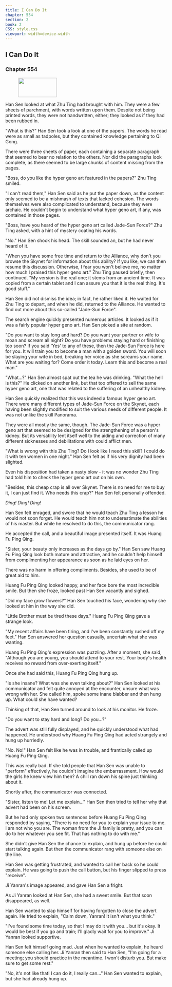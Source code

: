 ```yaml
---
title: I Can Do It
chapter: 554
section: 2
book: 2
CSS: style.css
viewport: width=device-width
---
```


## I Can Do It

### Chapter 554

<figure>
	<img src="../Images/gem.gif" alt="" id="gem" width="120" height="60" />
</figure>

Han Sen looked at what Zhu Ting had brought with him. They were a few sheets of parchment, with words written upon them. Despite not being printed words, they were not handwritten, either; they looked as if they had been rubbed in.

"What is this?" Han Sen took a look at one of the papers. The words he read were as small as tadpoles, but they contained knowledge pertaining to Qi Gong.

There were three sheets of paper, each containing a separate paragraph that seemed to bear no relation to the others. Nor did the paragraphs look complete, as there seemed to be large chunks of content missing from the pages.

"Boss, do you like the hyper geno art featured in the papers?" Zhu Ting smiled.

"I can't read them," Han Sen said as he put the paper down, as the content only seemed to be a mishmash of texts that lacked cohesion. The words themselves were also complicated to understand, because they were archaic. He couldn't begin to understand what hyper geno art, if any, was contained in those pages.

"Boss, have you heard of the hyper geno art called Jade-Sun Force?" Zhu Ting asked, with a hint of mystery coating his words.

"No." Han Sen shook his head. The skill sounded an, but he had never heard of it.

"When you have some free time and return to the Alliance, why don't you browse the Skynet for information about this ability? If you like, we can then resume this discussion. Otherwise, I fear you won't believe me, no matter how much I praised this hyper geno art." Zhu Ting paused briefly, then continued. "My version is the real one; it stems from an ancient time. It was copied from a certain tablet and I can assure you that it is the real thing. It's good stuff."

Han Sen did not dismiss the idea; in fact, he rather liked it. He waited for Zhu Ting to depart, and when he did, returned to the Alliance. He wanted to find out more about this so-called "Jade-Sun Force".

The search engine quickly presented numerous articles. It looked as if it was a fairly popular hyper geno art. Han Sen picked a site at random.

"Do you want to stay long and hard? Do you want your partner or wife to moan and scream all night? Do you have problems staying hard or finishing too soon? If you said 'Yes' to any of these, then the Jade-Sun Force is here for you. It will train you to become a man with a golden sword. You will soon be slaying your wife in bed, breaking her voice as she screams your name. What are you waiting for? Come order it today. Learn this and become a real man."

"What...?" Han Sen almost spat out the tea he was drinking. "What the hell is this?" He clicked on another link, but that too offered to sell the same hyper geno art, one that was related to the suffering of an unhealthy kidney.

Han Sen quickly realized that this was indeed a famous hyper geno art. There were many different types of Jade-Sun Force on the Skynet, each having been slightly modified to suit the various needs of different people. It was not unlike the skill Panorama.

They were all mostly the same, though. The Jade-Sun Force was a hyper geno art that seemed to be designed for the strengthening of a person's kidney. But its versatility lent itself well to the aiding and correction of many different sicknesses and debilitations with could afflict men.

"What is wrong with this Zhu Ting? Do I look like I need this skill? I could do it with ten women in one night." Han Sen felt as if his very dignity had been slighted.

Even his disposition had taken a nasty blow - it was no wonder Zhu Ting had told him to check the hyper geno art out on his own.

"Besides, this cheap crap is all over Skynet. There is no need for me to buy it, I can just find it. Who needs this crap?" Han Sen felt personally offended.

*Ding!* *Ding!* *Ding!*

Han Sen felt enraged, and swore that he would teach Zhu Ting a lesson he would not soon forget. He would teach him not to underestimate the abilities of his master. But while he resolved to do this, the communicator rang.

He accepted the call, and a beautiful image presented itself. It was Huang Fu Ping Qing.

"Sister, your beauty only increases as the days go by." Han Sen saw Huang Fu Ping Qing look both mature and attractive, and he couldn't help himself from complimenting her appearance as soon as he laid eyes on her.

There was no harm in offering compliments. Besides, she used to be of great aid to him.

Huang Fu Ping Qing looked happy, and her face bore the most incredible smile. But then she froze, looked past Han Sen vacantly and sighed.

"Did my face grow flowers?" Han Sen touched his face, wondering why she looked at him in the way she did.

"Little Brother must be tired these days." Huang Fu Ping Qing gave a strange look.

"My recent affairs have been tiring, and I've been constantly rushed off my feet." Han Sen answered her question casually, uncertain what she was wanting.

Huang Fu Ping Qing's expression was puzzling. After a moment, she said, "Although you are young, you should attend to your rest. Your body's health receives no reward from over-exerting itself."

Once she had said this, Huang Fu Ping Qing hung up.

"Is she insane? What was she even talking about?" Han Sen looked at his communicator and felt quite annoyed at the encounter, unsure what was wrong with her. She called him, spoke some inane blabber and then hung up. What could she have wanted?

Thinking of that, Han Sen turned around to look at his monitor. He froze.

"Do you want to stay hard and long? Do you...?"

The advert was still fully displayed, and he quickly understood what had happened. He understood why Huang Fu Ping Qing had acted strangely and hung up hurriedly.

"No. No!" Han Sen felt like he was in trouble, and frantically called up Huang Fu Ping Qing.

This was really bad. If she told people that Han Sen was unable to "perform" effectively, he couldn't imagine the embarrassment. How would the girls he knew view him then? A chill ran down his spine just thinking about it.

Shortly after, the communicator was connected.

"Sister, listen to me! Let me explain..." Han Sen then tried to tell her why that advert had been on his screen.

But he had only spoken two sentences before Huang Fu Ping Qing responded by saying, "There is no need for you to explain your issue to me. I am not who you are. The woman from the Ji family is pretty, and you can do to her whatever you see fit. That has nothing to do with me."

She didn't give Han Sen the chance to explain, and hung up before he could start talking again. But then the communicator rang with someone else on the line.

Han Sen was getting frustrated, and wanted to call her back so he could explain. He was going to push the call button, but his finger slipped to press "receive".

Ji Yanran's image appeared, and gave Han Sen a fright.

As Ji Yanran looked at Han Sen, she had a sweet smile. But that soon disappeared, as well.

Han Sen wanted to slap himself for having forgotten to close the advert again. He tried to explain, "Calm down, Yanran! It isn't what you think."

"I've found some time today, so that I may do it with you... but it's okay. It would be best if you go and train; I'll gladly wait for you to improve." Ji Yanran looked supportive.

Han Sen felt himself going mad. Just when he wanted to explain, he heard someone else calling her. Ji Yanran then said to Han Sen, "I'm going for a meeting; you should practice in the meantime. I won't disturb you. But make sure to get some rest."

"No, it's not like that! I can do it, I really can..." Han Sen wanted to explain, but she had already hung up.